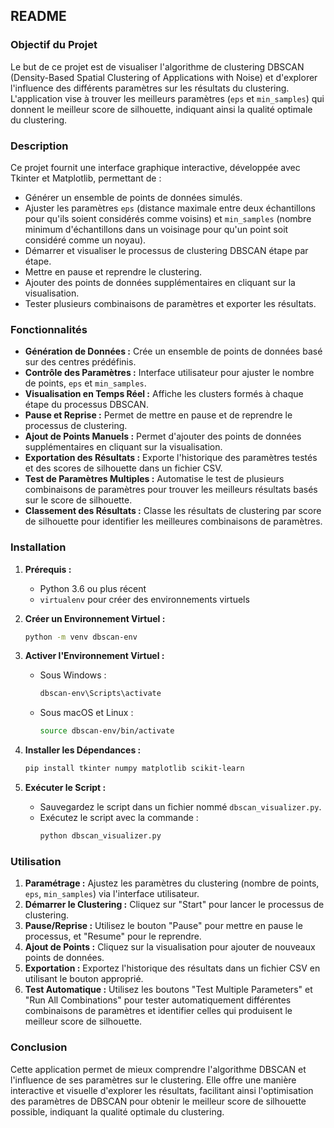 ## README

### Objectif du Projet

Le but de ce projet est de visualiser l'algorithme de clustering DBSCAN (Density-Based Spatial Clustering of Applications with Noise) et d'explorer l'influence des différents paramètres sur les résultats du clustering. L'application vise à trouver les meilleurs paramètres (`eps` et `min_samples`) qui donnent le meilleur score de silhouette, indiquant ainsi la qualité optimale du clustering.

### Description

Ce projet fournit une interface graphique interactive, développée avec Tkinter et Matplotlib, permettant de :
- Générer un ensemble de points de données simulés.
- Ajuster les paramètres `eps` (distance maximale entre deux échantillons pour qu'ils soient considérés comme voisins) et `min_samples` (nombre minimum d'échantillons dans un voisinage pour qu'un point soit considéré comme un noyau).
- Démarrer et visualiser le processus de clustering DBSCAN étape par étape.
- Mettre en pause et reprendre le clustering.
- Ajouter des points de données supplémentaires en cliquant sur la visualisation.
- Tester plusieurs combinaisons de paramètres et exporter les résultats.

### Fonctionnalités

- **Génération de Données :** Crée un ensemble de points de données basé sur des centres prédéfinis.
- **Contrôle des Paramètres :** Interface utilisateur pour ajuster le nombre de points, `eps` et `min_samples`.
- **Visualisation en Temps Réel :** Affiche les clusters formés à chaque étape du processus DBSCAN.
- **Pause et Reprise :** Permet de mettre en pause et de reprendre le processus de clustering.
- **Ajout de Points Manuels :** Permet d'ajouter des points de données supplémentaires en cliquant sur la visualisation.
- **Exportation des Résultats :** Exporte l'historique des paramètres testés et des scores de silhouette dans un fichier CSV.
- **Test de Paramètres Multiples :** Automatise le test de plusieurs combinaisons de paramètres pour trouver les meilleurs résultats basés sur le score de silhouette.
- **Classement des Résultats :** Classe les résultats de clustering par score de silhouette pour identifier les meilleures combinaisons de paramètres.

### Installation

1. **Prérequis :**
   - Python 3.6 ou plus récent
   - `virtualenv` pour créer des environnements virtuels

2. **Créer un Environnement Virtuel :**
   ```bash
   python -m venv dbscan-env
   ```

3. **Activer l'Environnement Virtuel :**
   - Sous Windows :
     ```bash
     dbscan-env\Scripts\activate
     ```
   - Sous macOS et Linux :
     ```bash
     source dbscan-env/bin/activate
     ```

4. **Installer les Dépendances :**
   ```bash
   pip install tkinter numpy matplotlib scikit-learn
   ```

5. **Exécuter le Script :**
   - Sauvegardez le script dans un fichier nommé `dbscan_visualizer.py`.
   - Exécutez le script avec la commande :
     ```bash
     python dbscan_visualizer.py
     ```

### Utilisation

1. **Paramétrage :** Ajustez les paramètres du clustering (nombre de points, `eps`, `min_samples`) via l'interface utilisateur.
2. **Démarrer le Clustering :** Cliquez sur "Start" pour lancer le processus de clustering.
3. **Pause/Reprise :** Utilisez le bouton "Pause" pour mettre en pause le processus, et "Resume" pour le reprendre.
4. **Ajout de Points :** Cliquez sur la visualisation pour ajouter de nouveaux points de données.
5. **Exportation :** Exportez l'historique des résultats dans un fichier CSV en utilisant le bouton approprié.
6. **Test Automatique :** Utilisez les boutons "Test Multiple Parameters" et "Run All Combinations" pour tester automatiquement différentes combinaisons de paramètres et identifier celles qui produisent le meilleur score de silhouette.

### Conclusion

Cette application permet de mieux comprendre l'algorithme DBSCAN et l'influence de ses paramètres sur le clustering. Elle offre une manière interactive et visuelle d'explorer les résultats, facilitant ainsi l'optimisation des paramètres de DBSCAN pour obtenir le meilleur score de silhouette possible, indiquant la qualité optimale du clustering.
